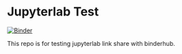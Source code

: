 # Jupyterlab Test

[![Binder](https://mybinder.org/badge_logo.svg)](https://mybinder.org/v2/gh/LittleAprilFool/jupyterlab-test/HEAD)

This repo is for testing jupyterlab link share with binderhub.